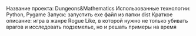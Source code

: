 Название проекта: Dungeons&Mathematics
Использованные технологии: Python, Pygame
Запуск: запустить exe файл из папки dist
Краткое описание: 
игра в жанре Rogue Like, в которой нужно не только убивать врагов и исследовать подземелье, но и решать примеры на время

